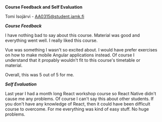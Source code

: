 **Course Feedback and Self Evaluation**

Tomi Isojärvi - AA0315@student.jamk.fi

***Course Feedback***

I have nothing bad to say about this course. Material was good and 
everything went well. I really liked this course. 

Vue was something I wasn't so excited about. I would have prefer exercises on 
how to make mobile Angular applications instead. Of course I understand that it 
propably wouldn't fit to this course's timetable or material.

Overall, this was 5 out of 5 for me.

***Self Evaluation***

Last year I had a month long React workshop course so React Native didn't 
cause me any problems. Of course I can't say this about other students. 
If you don't have any knowledge of React, then it could have been difficult 
course to overcome. For me everything was kind of easy stuff. No huge problems.